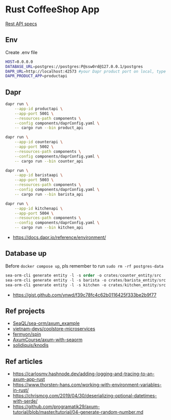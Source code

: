 # Rust CoffeeShop App

[Rest API specs](api-specs.md)

## Env

Create .env file

```bash
HOST=0.0.0.0
DATABASE_URL=postgres://postgres:P@ssw0rd@127.0.0.1/postgres
DAPR_URL=http://localhost:42573 #your Dapr product port on local, type <dapr list> to get it
DAPR_PRODUCT_APP=productapi
```

## Dapr

```bash
dapr run \
    --app-id productapi \
    --app-port 5001 \
    --resources-path components \
    --config components/daprConfig.yaml \
    -- cargo run --bin product_api
```

```bash
dapr run \
    --app-id counterapi \
    --app-port 5002 \
    --resources-path components \
    --config components/daprConfig.yaml \
    -- cargo run --bin counter_api
```

```bash
dapr run \
    --app-id baristaapi \
    --app-port 5003 \
    --resources-path components \
    --config components/daprConfig.yaml \
    -- cargo run --bin barista_api
```

```bash
dapr run \
    --app-id kitchenapi \
    --app-port 5004 \
    --resources-path components \
    --config components/daprConfig.yaml \
    -- cargo run --bin kitchen_api
```

- https://docs.dapr.io/reference/environment/

## Database up

Before `docker compose up`, pls remember to run `sudo rm -rf postgres-data`

```sql
sea-orm-cli generate entity -l -s order -o crates/counter_entity/src
sea-orm-cli generate entity -l -s barista -o crates/barista_entity/src
sea-orm-cli generate entity -l -s kitchen -o crates/kitchen_entity/src
```

- https://gist.github.com/ynwd/f39c78fc4c62b0116425f333be2b9f77

## Ref projects

- [SeaQL/sea-orm/axum_example](https://github.com/SeaQL/sea-orm/tree/master/examples/axum_example)
- [vietnam-devs/coolstore-microservices](https://github.com/vietnam-devs/coolstore-microservices/tree/feature/upgrade-net6/src/rust)
- [fermyon/spin](https://github.com/fermyon/spin)
- [AxumCourse/axum-with-seaorm](https://github.com/AxumCourse/axum-with-seaorm)
- [solidiquis/knodis](https://github.com/solidiquis/knodis)

## Ref articles

- https://carlosmv.hashnode.dev/adding-logging-and-tracing-to-an-axum-app-rust
- https://www.thorsten-hans.com/working-with-environment-variables-in-rust/
- https://chrismcg.com/2019/04/30/deserializing-optional-datetimes-with-serde/
- https://github.com/programatik29/axum-tutorial/blob/master/tutorial/04-generate-random-number.md
